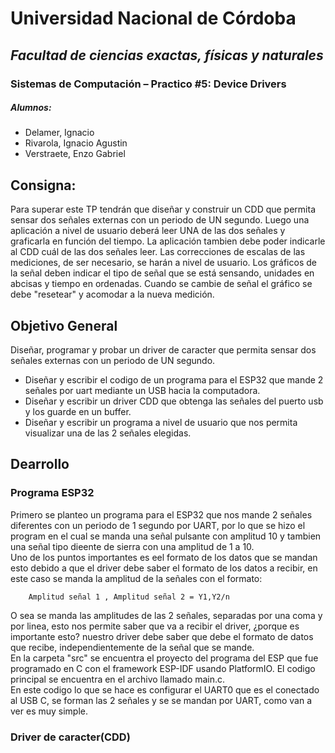 # Universidad Nacional de Córdoba


## *Facultad de ciencias exactas, físicas y naturales*

### Sistemas de Computación – Practico \#5: Device Drivers

##### Alumnos: 
- Delamer, Ignacio
- Rivarola, Ignacio Agustin
- Verstraete, Enzo Gabriel

## **Consigna:**
Para superar este TP tendrán que diseñar y construir un CDD que permita sensar dos señales externas con un periodo de UN segundo. Luego una aplicación a nivel de usuario deberá leer UNA de las dos señales y graficarla en función del tiempo. La aplicación tambien debe poder indicarle al CDD cuál de las dos señales leer. Las correcciones de escalas de las mediciones, de ser necesario, se harán a nivel de usuario. Los gráficos de la señal deben indicar el tipo de señal que se está sensando, unidades en abcisas y tiempo en ordenadas. Cuando se cambie de señal el gráfico se debe "resetear" y acomodar a la nueva medición.


## **Objetivo General**
Diseñar, programar y probar un driver de caracter que permita sensar dos señales externas con un periodo de UN segundo.
* Diseñar y escribir el codigo de un programa para el ESP32 que mande 2 señales por uart mediante un USB hacia la computadora.
* Diseñar y escribir un driver CDD que obtenga las señales del puerto usb y los guarde en un buffer.  
* Diseñar y escribir un programa a nivel de usuario que nos permita visualizar una de las 2 señales elegidas.
  
## **Dearrollo**  

### **Programa ESP32**  
  
Primero se planteo un programa para el ESP32 que nos mande 2 señales diferentes con un periodo de 1 segundo por UART, por lo que se hizo el program en el cual se manda una señal pulsante con amplitud 10 y tambien una señal tipo dieente de sierra con una amplitud de 1 a 10.  
Uno de los puntos importantes es eel formato de los datos que se mandan esto debido a que el driver debe saber el formato de los datos a recibir, en este caso se manda la amplitud de la señales con el formato:  

        Amplitud señal 1 , Amplitud señal 2 = Y1,Y2/n
  
O sea se manda las amplitudes de las 2 señales, separadas por una coma y por linea, esto nos permite saber que va a recibir el driver, ¿porque es importante esto? nuestro driver debe saber que debe el formato de datos que recibe, independientemente de la señal que se mande.  
En la carpeta "src" se encuentra el proyecto del programa del ESP que fue programado en C con el framework ESP-IDF usando PlatformIO. El codigo principal se encuentra en el archivo llamado main.c.  
En este codigo lo que se hace es configurar el UART0 que es el conectado al USB C, se forman las 2 señales y se se mandan por UART, como van a ver es muy simple.  
  
### **Driver de caracter(CDD)**





